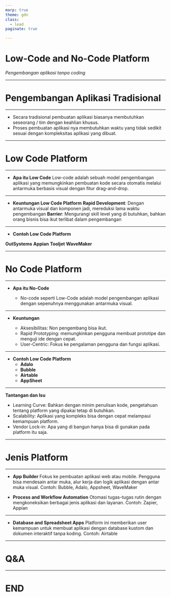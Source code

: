```yaml
---
marp: true
theme: gdn
class:
  - lead
paginate: true

---
```

<!-- _class: title_page -->
# Low-Code and No-Code Platform

*Pengembangan aplikasi tanpa coding*

---
<!-- _class: section_split -->

# Pengembangan Aplikasi Tradisional

---

- Secara tradisional pembuatan aplikasi biasanya membutuhkan seseorang / tim dengan keahlian khusus. 
- Proses pembuatan aplikasi nya membutuhkan waktu yang tidak sedikit sesuai dengan kompleksitas aplikasi yang dibuat. 

---
<!-- _class: section_split -->

# Low Code Platform

---

- **Apa itu Low Code**
Low-code adalah sebuah model pengembangan aplikasi yang memungkinkan pembuatan kode secara otomatis melalui antarmuka berbasis visual dengan fitur drag-and-drop.

---

- **Keuntungan Low Code Platform**
**Rapid Development**: Dengan antarmuka visual dan komponen jadi, mereduksi lama waktu pengembangan
**Barrier**: Mengurangi skill level yang di butuhkan, bahkan orang bisnis bisa ikut terlibat dalam pengembangan

---

- **Contoh Low Code Platform**

**OutSystems** 
**Appian**
**Tooljet**
**WaveMaker**

---

<!-- _class: section_split -->

# No Code Platform

---

- **Apa itu No-Code**

    - No-code seperti Low-Code adalah model pengembangan aplikasi dengan sepenuhnya menggunakan antarmuka visual.

---

- **Keuntungan**

    - Aksesibilitas: Non pengembang bisa ikut.
    - Rapid Prototyping: memungkinkan pengguna membuat prototipe dan menguji ide dengan cepat.
    - User-Centric: Fokus ke pengalaman pengguna dan fungsi aplikasi.

---
<!-- _class: left_aligned -->
- **Contoh Low Code Platform**
  - **Adalo** 
  - **Bubble**
  - **Airtable**
  - **AppSheet**

---

**Tantangan dan Isu**
- Learning Curve: Bahkan dengan minim penulisan kode, pengetahuan tentang platform yang dipakai tetap di butuhkan.
- Scalability: Aplikasi yang kompleks bisa dengan cepat melampaui kemampuan platform.
- Vendor Lock-in: Apa yang di bangun hanya bisa di gunakan pada platform itu saja.


---

<!-- _class: section_split -->

# Jenis Platform

---

- **App Builder**
Fokus ke pembuatan aplikasi web atau mobile. Pengguna bisa mendesain antar muka, alur kerja dan logik aplikasi dengan antar muka visual. Contoh: Bubble, Adalo, Appsheet, WaveMaker

- **Process and Workflow Automation**
Otomasi tugas-tugas rutin dengan mengkoneksikan berbagai jenis aplikasi dan layanan. 
Contoh: Zapier, Appian

--- 

- **Database and Spreadsheet Apps**
Platform ini memberikan user kemampuan untuk membuat aplikasi dengan database kustom dan dokumen interaktif tanpa koding.
Contoh: Airtable


---

<!-- _class: section_split -->

# Q&A

---

<!-- _class: section_split -->
# END